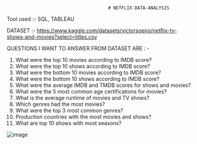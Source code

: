                                           # NETFLIX-DATA-ANALYSIS

Tool used :- SQL, TABLEAU 

DATASET :- https://www.kaggle.com/datasets/victorsoeiro/netflix-tv-shows-and-movies?select=titles.csv

 QUESTIONS I WANT TO ANSWER FROM DATASET ARE : -
 1) What were the top 10 movies according to IMDB score?
 2) What were the top 10 shows according to IMDB score?
 3) What were the bottom 10 movies according to IMDB score?
 4) What were the bottom 10 shows according to IMDB score?
 5) What were the average IMDB and TMDB scores for shows and movies?
 6) What were the 5 most common age certifications for movies?
 7) What is the average runtime of movies and TV shows?
 8) Which genres had the most movies?
 9) What were the top 3 most common genres?
 10) Production countries with the most movies and shows?
 11) What are top 10 shows with most seasons? 


![image](https://github.com/abhishekalandikar/NETFLIX-DATA-ANALYSIS/assets/95140474/62ecb896-3d63-468d-b96d-f4148ca65a50)
